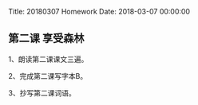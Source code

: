 Title: 20180307 Homework
Date: 2018-03-07 00:00:00


## 第二课 享受森林

1、朗读第二课课文三遍。

2、完成第二课写字本B。

3、抄写第二课词语。
